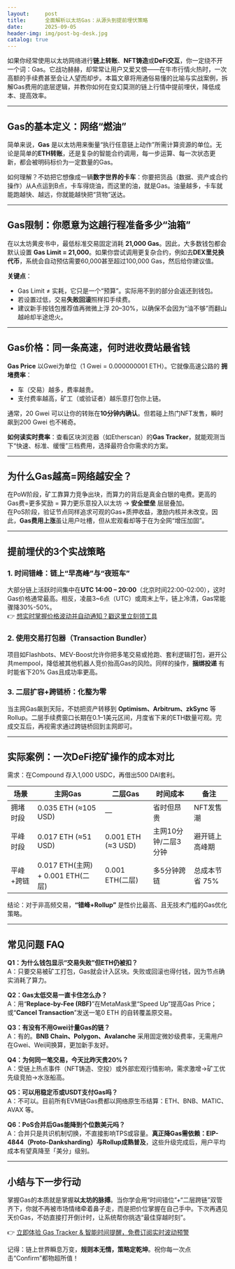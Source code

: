 ```yaml
---
layout:     post
title:      全面解析以太坊Gas：从源头到提前埋伏策略
date:       2025-09-05
header-img: img/post-bg-desk.jpg
catalog: true
---
```


如果你经常使用以太坊网络进行**链上转账**、**NFT铸造**或**DeFi交互**，你一定绕不开一个词：Gas。它战功赫赫，却常常让用户又爱又恨——在牛市行情火热时，一次高额的手续费甚至会让人望而却步。本篇文章将用通俗易懂的比喻与实战案例，拆解Gas费用的底层逻辑，并教你如何在变幻莫测的链上行情中提前埋伏，降低成本、提高效率。

---

## Gas的基本定义：网络“燃油”

简单来说，**Gas** 是以太坊用来衡量“执行任意链上动作”所需计算资源的单位。无论是简单的**ETH转账**，还是复杂的智能合约调用，每一步运算、每一次状态更新，都会被明码标价为一定数量的Gas。

如何理解？不妨把它想像成一辆**数字世界的卡车**：你要把货品（数据、资产或合约操作）从A点运到B点，卡车得烧油，而这里的油，就是Gas。油量越多，卡车就能跑越快、越远，你就能越快把“货物”送达。

---

## Gas限制：你愿意为这趟行程准备多少“油箱”

在以太坊黄皮书中，最低标准交易固定消耗 **21,000 Gas**。因此，大多数钱包都会默认设置 **Gas Limit = 21,000**。如果你尝试调用更复杂合约，例如去**DEX里兑换代币**，系统会自动预估需要60,000甚至超过100,000 Gas，然后给你建议值。

**关键点**：  
- Gas Limit ≠ 实耗，它只是一个“预算”。实际用不到的部分会返还到钱包。  
- 若设置过低，交易**失败回滚**照样扣手续费。  
- 建议新手按钱包推荐值再微微上浮 20–30%，以确保不会因为“油不够”而翻山越岭却半途熄火。

---

## Gas价格：同一条高速，何时进收费站最省钱

**Gas Price** 以Gwei为单位（1 Gwei = 0.000000001 ETH）。它就像高速公路的 **拥堵费率**：  
- 车（交易）越多，费率越贵。  
- 支付费率越高，矿工（或验证者）越乐意打包你上链。  

通常，20 Gwei 可以让你的转账在**10分钟内确认**。但若碰上热门NFT发售，瞬时飙到200 Gwei 也不稀奇。

**如何读实时费率**：查看区块浏览器（如Etherscan）的**Gas Tracker**，就能观测当下“快速、标准、缓慢”三档费用，选择最符合你需求的方案。

---

## 为什么Gas越高=网络越安全？

在PoW阶段，矿工靠算力竞争出块，而算力的背后是真金白银的电费。更高的Gas费=更多奖励 = 算力更乐意投入以太坊 → **安全壁垒** 层层叠加。  
在PoS阶段，验证节点同样追求可观的Gas+质押收益，激励内核并未改变。因此，**Gas费用上涨**虽让用户吐槽，但从宏观看却等于在为全网“增压加固”。

---

## 提前埋伏的3个实战策略

### 1. 时间错峰：链上“早高峰”与“夜班车”
大部分链上活跃时间集中在**UTC 14:00 – 20:00**（北京时间22:00-02:00），这时Gas价格通常最高。相反，凌晨3~6点（UTC）或周末上午，链上冷清，Gas常能骤降30%-50%。  
👉 [想实时掌握价格波动并自动通知？戳这里立刻领工具](https://okxdog.com/)

### 2. 使用交易打包器（Transaction Bundler）
项目如Flashbots、MEV-Boost允许你把多笔交易或抢跑、套利逻辑打包，避开公共mempool，降低被其他机器人竞价抬高Gas的风险。同样的操作，**捆绑投递** 有时能省下20% Gas且成功率更高。

### 3. 二层扩容+跨链桥：化整为零
当主网Gas飙到天际，不妨把资产转移到 **Optimism、Arbitrum、zkSync** 等Rollup。二层手续费窗口长期在0.1–1美元区间，月度省下来的ETH数量可观。完成交互后，再视需求通过跨链桥回到主网即可。

---

## 实际案例：一次DeFi挖矿操作的成本对比

需求：在Compound 存入1,000 USDC，再借出500 DAI套利。

| 场景 | 主网Gas | 二层Gas | 时间成本 | 备注 |
|------|---------|---------|---------|------|
| 拥堵时段 | 0.035 ETH (≈105 USD) | — | 省时但昂贵 | NFT发售潮 |
| 平峰时段 | 0.017 ETH (≈51 USD) | 0.001 ETH (≈3 USD) | 主网10分钟/二层3分钟 | 避开链上高峰期 |
| 平峰+跨链 | 0.017 ETH(主网) + 0.001 ETH(二层) | 0.001 ETH(二层) | 多5分钟跨链 | 总成本节省 75% |

结论：对于非高频交易，**“错峰+Rollup”** 是性价比最高、且无技术门槛的Gas优化策略。

---

## 常见问题 FAQ

**Q1：为什么钱包显示“交易失败”但ETH仍被扣？**  
A：只要交易被矿工打包，Gas就会计入区块。失败或回滚也得付钱，因为节点确实消耗了算力。

**Q2：Gas太低交易一直卡住怎么办？**  
A：用“**Replace-by-Fee (RBF)**”在MetaMask里“Speed Up”提高Gas Price；或“**Cancel Transaction**”发送一笔0 ETH 的自转覆盖原交易。

**Q3：有没有不用Gwei计量Gas的链？**  
A：有的。**BNB Chain、Polygon、Avalanche** 采用固定微妙级费率，无需用户在Gwei、Wei间换算，更加新手友好。

**Q4：为何同一笔交易，今天比昨天贵20%？**  
A：受链上热点事件（NFT铸造、空投）或外部宏观行情影响，需求激增→矿工优先级竞拍→水涨船高。

**Q5：可以用稳定币或USDT支付Gas吗？**  
A：不可以。目前所有EVM链Gas费都以网络原生币结算：ETH、BNB、MATIC、AVAX 等。

**Q6：PoS合并后Gas能降到个位数美元吗？**  
A：合并只是共识机制切换，不直接影响TPS或容量。**真正降Gas需依赖：EIP-4844（Proto-Danksharding）与Rollup成熟普及**，这些升级完成后，用户平均成本有望真降至「美分」级别。

---

## 小结与下一步行动

掌握Gas的本质就是掌握**以太坊的脉搏**。当你学会用“时间错位”+“二层跨链”双管齐下，你就不再被市场情绪牵着鼻子走，而是把价位掌握在自己手中。下次再遇见天价Gas，不妨直接打开倒计时，让系统帮你挑选“最佳穿越时刻”。

👉 [立即体验 Gas Tracker & 智能时间提醒，免费订阅实时波动预警](https://okxdog.com/)

记得：链上世界瞬息万变，**规则本无情，策略定乾坤**。祝你每一次点击“Confirm”都物超所值！